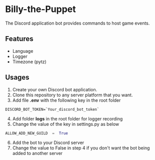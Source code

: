 # Billy-the-Puppet
The Discord application bot provides commands to host game events.

## Features
- Language
- Logger
- Timezone (pytz)

## Usages
1. Create your own Discord bot application.
2. Clone this repository to any server platform that you want.
3. Add file **.env** with the following key in the root folder
```
DISCORD_BOT_TOKEN=`Your_discord_bot_token`
```
4. Add folder **logs** in the root folder for logger recording
5. Change the value of the key in settings.py as below
```python
ALLOW_ADD_NEW_GUILD  =  True
```
6. Add the bot to your Discord server
7. Change the value to False in step 4 if you don't want the bot being added to another server

